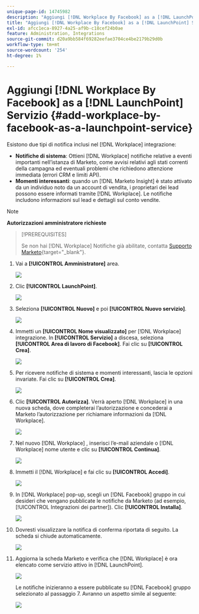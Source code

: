 ```yaml
---
unique-page-id: 14745982
description: "Aggiungi [!DNL Workplace By Facebook] as a [!DNL LaunchPoint Service] - Documentazione di Marketo - Documentazione del prodotto"
title: "Aggiungi [!DNL Workplace By Facebook] as a [!DNL LaunchPoint] Servizio"
exl-id: afcc1eca-8927-4a25-af9b-c18cef24b0ae
feature: Administration, Integrations
source-git-commit: d20a9bb584f69282eefae3704ce4be2179b29d0b
workflow-type: tm+mt
source-wordcount: '254'
ht-degree: 1%

---
```


# Aggiungi [!DNL Workplace By Facebook] as a [!DNL LaunchPoint] Servizio {#add-workplace-by-facebook-as-a-launchpoint-service}

Esistono due tipi di notifica inclusi nel [!DNL Workplace] integrazione:

* **Notifiche di sistema**: Ottieni [!DNL Workplace] notifiche relative a eventi importanti nell’istanza di Marketo, come avvisi relativi agli stati correnti della campagna ed eventuali problemi che richiedono attenzione immediata (errori CRM e limiti API).
* **Momenti interessanti**: quando un [!DNL Marketo Insight] è stato attivato da un individuo noto da un account di vendita, i proprietari dei lead possono essere informati tramite [!DNL Workplace]. Le notifiche includono informazioni sul lead e dettagli sul conto vendite.

>[!NOTE]
>
>**Autorizzazioni amministratore richieste**

>[!PREREQUISITES]
>
>Se non hai [!DNL Workplace] Notifiche già abilitate, contatta [Supporto Marketo](https://nation.marketo.com/t5/Support/ct-p/Support){target="_blank"}.

1. Vai a **[!UICONTROL Amministratore]** area.

   ![](assets/add-workplace-by-facebook-as-a-launchpoint-service-1.png)

1. Clic **[!UICONTROL LaunchPoint]**.

   ![](assets/add-workplace-by-facebook-as-a-launchpoint-service-2.png)

1. Seleziona **[!UICONTROL Nuovo]** e poi **[!UICONTROL Nuovo servizio]**.

   ![](assets/add-workplace-by-facebook-as-a-launchpoint-service-3.png)

1. Immetti un **[!UICONTROL Nome visualizzato]** per [!DNL Workplace] integrazione. In **[!UICONTROL Servizio]** a discesa, seleziona **[!UICONTROL Area di lavoro di Facebook]**. Fai clic su **[!UICONTROL Crea]**.

   ![](assets/add-workplace-by-facebook-as-a-launchpoint-service-4.png)

1. Per ricevere notifiche di sistema e momenti interessanti, lascia le opzioni invariate. Fai clic su **[!UICONTROL Crea]**.

   ![](assets/add-workplace-by-facebook-as-a-launchpoint-service-5.png)

1. Clic **[!UICONTROL Autorizza]**. Verrà aperto [!DNL Workplace] in una nuova scheda, dove completerai l’autorizzazione e concederai a Marketo l’autorizzazione per richiamare informazioni da [!DNL Workplace].

   ![](assets/add-workplace-by-facebook-as-a-launchpoint-service-6.png)

1. Nel nuovo [!DNL Workplace] , inserisci l’e-mail aziendale o [!DNL Workplace] nome utente e clic su **[!UICONTROL Continua]**.

   ![](assets/add-workplace-by-facebook-as-a-launchpoint-service-7.png)

1. Immetti il [!DNL Workplace] e fai clic su **[!UICONTROL Accedi]**.

   ![](assets/add-workplace-by-facebook-as-a-launchpoint-service-8.png)

1. In [!DNL Workplace] pop-up, scegli un [!DNL Facebook] gruppo in cui desideri che vengano pubblicate le notifiche da Marketo (ad esempio, [!UICONTROL Integrazioni dei partner]). Clic **[!UICONTROL Installa]**.

   ![](assets/add-workplace-by-facebook-as-a-launchpoint-service-9.png)

1. Dovresti visualizzare la notifica di conferma riportata di seguito. La scheda si chiude automaticamente.

   ![](assets/add-workplace-by-facebook-as-a-launchpoint-service-10.png)

1. Aggiorna la scheda Marketo e verifica che [!DNL Workplace] è ora elencato come servizio attivo in [!DNL LaunchPoint].

   ![](assets/add-workplace-by-facebook-as-a-launchpoint-service-11.png)

   Le notifiche inizieranno a essere pubblicate su [!DNL Facebook] gruppo selezionato al passaggio 7. Avranno un aspetto simile al seguente:

   ![](assets/add-workplace-by-facebook-as-a-launchpoint-service-12.png)
